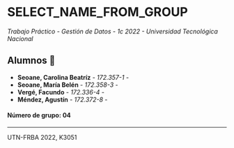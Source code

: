 # SELECT\_NAME\_FROM\_GROUP

_Trabajo Práctico - Gestión de Datos - 1c 2022 - Universidad Tecnológica Nacional_

## Alumnos 📌

* **Seoane, Carolina Beatríz**		- *172.357-1*   -
* **Seoane, María Belén**		- *172.358-3*   -
* **Vergé, Facundo**			- *172.336-4*   -
* **Méndez, Agustín**			- *172.372-8*   -

#### Número de grupo: 04

---

UTN-FRBA 2022, K3051
